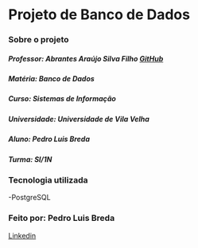 # Projeto de Banco de Dados


### Sobre o projeto
##### Professor: Abrantes Araújo Silva Filho [GitHub](https://github.com/abrantesasf)
##### Matéria: Banco de Dados
##### Curso: Sistemas de Informação
##### Universidade: Universidade de Vila Velha
##### Aluno: Pedro Luis Breda
##### Turma: SI/1N


### Tecnologia utilizada
  -PostgreSQL

### Feito por: Pedro Luis Breda
[Linkedin](https://www.linkedin.com/in/pedro-lu%C3%ADs-breda-3bb20b265/)

